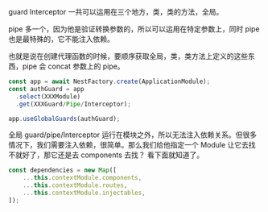guard  Interceptor 一共可以运用在三个地方，类，类的方法，全局。

pipe 多一个，因为他是验证转换参数的，所以可以运用在特定参数上，同时 pipe 也是最特殊的，它不能注入依赖。

也就是说在创建代理函数的时候，要顺序获取全局，类，类方法上定义的这些东西，pipe 会 concat 参数上的 pipe。

```javascript
const app = await NestFactory.create(ApplicationModule);
const authGuard = app
  .select(XXXModule)
  .get(XXXGuard/Pipe/Interceptor);

app.useGlobalGuards(authGuard);
```

全局 guard/pipe/Interceptor 运行在模块之外，所以无法注入依赖关系。但很多情况下，我们需要注入依赖，很简单。那么我们给他指定一个 Module 让它去找不就好了，那它还是去 components 去找？ 看下面就知道了。 

```javascript	
const dependencies = new Map([
	...this.contextModule.components,
	...this.contextModule.routes,
	...this.contextModule.injectables,
]);
```

